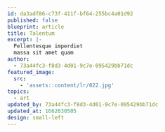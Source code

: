 ```yaml
---
id: da3adf86-c73f-411f-bf64-255bc4a01d92
published: false
blueprint: article
title: Talentum
excerpt: |-
  Pellentesque imperdiet
  massa sit amet quam
author:
  - 73a44fc3-f8d3-4d01-9c7e-095429bb71dc
featured_image:
  src:
    - 'assets::content/lr/022.jpg'
topics:
  - art
updated_by: 73a44fc3-f8d3-4d01-9c7e-095429bb71dc
updated_at: 1662030505
design: small-left
---
```

